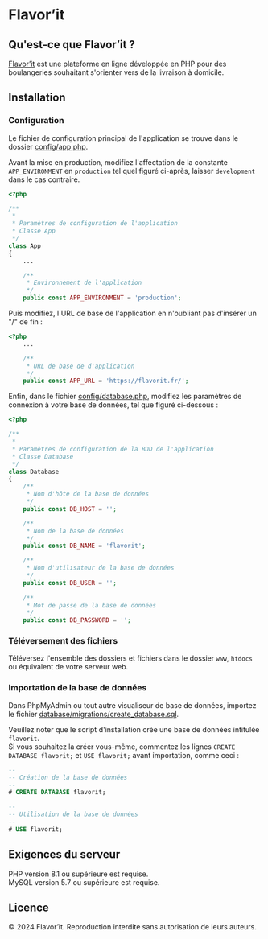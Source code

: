 # Flavor’it

## Qu'est-ce que Flavor’it ?

[Flavor’it](https://flavorit.fr) est une plateforme en ligne développée en PHP pour des boulangeries souhaitant s'orienter vers de la livraison à domicile.

## Installation

### Configuration

Le fichier de configuration principal de l'application se trouve dans le dossier [config/app.php](https://github.com/enderlinp-uha/flavorit/blob/main/config/app.php).

Avant la mise en production, modifiez l'affectation de la constante `APP_ENVIRONMENT` en `production` tel quel figuré ci-après, laisser `development` dans le cas contraire. 

```php
<?php

/**
 * 
 * Paramètres de configuration de l'application
 * Classe App
 */
class App
{
    ...

    /**
     * Environnement de l'application
     */
    public const APP_ENVIRONMENT = 'production';
```

Puis modifiez, l'URL de base de l'application en n'oubliant pas d'insérer un "/" de fin :

```php
<?php
    ...

    /**
     * URL de base de d'application
     */
    public const APP_URL = 'https://flavorit.fr/';
```

Enfin, dans le fichier [config/database.php](https://github.com/enderlinp-uha/flavorit/blob/main/config/database.php), modifiez les paramètres de connexion à votre base de données, tel que figuré ci-dessous :

```php
<?php

/**
 * 
 * Paramètres de configuration de la BDD de l'application
 * Classe Database
 */
class Database
{
    /**
     * Nom d'hôte de la base de données
     */
    public const DB_HOST = '';

    /**
     * Nom de la base de données
     */
    public const DB_NAME = 'flavorit';

    /**
     * Nom d'utilisateur de la base de données
     */
    public const DB_USER = '';
    
    /**
     * Mot de passe de la base de données
     */
    public const DB_PASSWORD = '';
```

### Téléversement des fichiers

Téléversez l'ensemble des dossiers et fichiers dans le dossier `www`, `htdocs` ou équivalent de votre serveur web.

### Importation de la base de données

Dans PhpMyAdmin ou tout autre visualiseur de base de données, importez le fichier [database/migrations/create_database.sql](https://github.com/enderlinp-uha/flavorit/blob/main/database/migrations/create_database.sql).

Veuillez noter que le script d'installation crée une base de données intitulée `flavorit`.
\
Si vous souhaitez la créer vous-même, commentez les lignes `CREATE DATABASE flavorit;` et `USE flavorit;` avant importation, comme ceci :

```sql
-- 
-- Création de la base de données
--
# CREATE DATABASE flavorit;

-- 
-- Utilisation de la base de données
--
# USE flavorit;
```

## Exigences du serveur

PHP version 8.1 ou supérieure est requise.
\
MySQL version 5.7 ou supérieure est requise.

## Licence

&copy; 2024 Flavor’it. Reproduction interdite sans autorisation de leurs auteurs.
